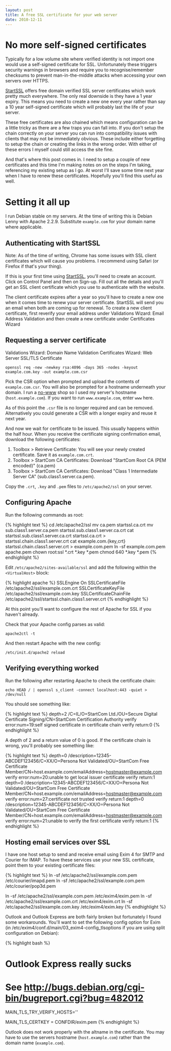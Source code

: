 ```yaml
---
layout: post
title: A free SSL certificate for your web server
date: 2010-12-11
---
```


# No more self-signed certificates

Typically for a low volume site where verified identity is not import one would use a self-signed certificate for SSL. Unfortunately these triggers security warnings in browsers and require you to recognise/remember checksums to prevent man-in-the-middle attacks when accessing your own servers over HTTPS.

[StartSSL][startssl] offers free domain verified SSL server certificates which work pretty much everywhere. The only real downside is they have a 1 year expiry. This means you need to create a new one every year rather than say a 10 year self-signed certificate which will probably last the life of your server.

These free certificates are also chained which means configuration can be a little tricky as there are a few traps you can fall into. If you don't setup the chain correctly on your server you can run into compatibility issues with clients that may not be immediately obvious. These include either forgetting to setup the chain or creating the links in the wrong order. With either of these errors I myself could still access the site fine.

And that's where this post comes in. I need to setup a couple of new certificates and this time I'm making notes on on the steps I'm taking, referencing my existing setup as I go. At worst I'll save some time next year when I have to renew these certificates. Hopefully you'll find this useful as well.

[startssl]: https://startssl.com/

# Setting it all up

I run Debian stable on my servers. At the time of writing this is Debian Lenny with Apache 2.2.9. Substitute `example.com` for your domain name where applicable.

## Authenticating with StartSSL

Note: As of the time of writing, Chrome has some issues with SSL client certificates which will cause you problems. I recommend using Safari (or Firefox if that's your thing).

If this is your first time using [StartSSL][startssl], you'll need to create an account. Click on Control Panel and then on Sign-up. Fill out all the details and you'll get an SSL client certificate which you use to authenticate with the website.

The client certificate expires after a year so you'll have to create a new one when it comes time to renew your server certificate. StartSSL will send you an email when both are coming up for renewal. To create a new client certificate, first reverify your email address under Validations Wizard: Email Address Validation and then create a new certificate under Certificates Wizard

## Requesting a server certificate

Validations Wizard: Domain Name Validation
Certificates Wizard: Web Server SSL/TLS Certificate

    openssl req -new -newkey rsa:4096 -days 365 -nodes -keyout example.com.key -out example.com.csr

Pick the CSR option when prompted and upload the contents of `example.com.csr`. You will also be prompted for a hostname underneath your domain. I run a [no-www](http://no-www.org/) shop so I used my server's hostname (`host.example.com`). If you want to run `www.example.com`, enter `www` here.

As of this point the `.csr` file is no longer required and can be removed. Alternatively you could generate a CSR with a longer expiry and reuse it next year.

And now we wait for certificate to be issued. This usually happens within the half hour. When you receive the certificate signing confirmation email, download the following certificates:

1. Toolbox > Retrieve Certificate: You will see your newly created certificate. Save it as `example.com.crt`.
2. Toolbox > StartCom CA Certificates: Download "StartCom Root CA (PEM encoded)" (ca.pem)
3. Toolbox > StartCom CA Certificates: Download "Class 1 Intermediate Server CA" (sub.class1.server.ca.pem).

Copy the `.crt`, `.key` and `.pem` files to `/etc/apache2/ssl` on your server.

## Configuring Apache

Run the following commands as root:

{% highlight text %}
cd /etc/apache2/ssl
mv ca.pem startssl.ca.crt
mv sub.class1.server.ca.pem startssl.sub.class1.server.ca.crt
cat startssl.sub.class1.server.ca.crt startssl.ca.crt > startssl.chain.class1.server.crt
cat example.com.{key,crt} startssl.chain.class1.server.crt > example.com.pem
ln -sf example.com.pem apache.pem
chown root:ssl *.crt *.key *.pem
chmod 640 *.key *.pem
{% endhighlight %}

Edit `/etc/apache2/sites-available/ssl` and add the following within the `<VirtualHost>` block:

{% highlight apache %}
SSLEngine On
SSLCertificateFile /etc/apache2/ssl/example.com.crt
SSLCertificateKeyFile /etc/apache2/ssl/example.com.key
SSLCertificateChainFile /etc/apache2/ssl/startssl.chain.class1.server.crt
{% endhighlight %}

At this point you'll want to configure the rest of Apache for SSL if you haven't already.

Check that your Apache config parses as valid:

    apache2ctl -t

And then restart Apache with the new config:

    /etc/init.d/apache2 reload

## Verifying everything worked

Run the following after restarting Apache to check the certificate chain:

    echo HEAD / | openssl s_client -connect localhost:443 -quiet > /dev/null

You should see something like:

{% highlight text %}
depth=2 /C=IL/O=StartCom Ltd./OU=Secure Digital Certificate Signing/CN=StartCom Certification Authority
verify error:num=19:self signed certificate in certificate chain
verify return:0
{% endhighlight %}

A depth of 2 and a return value of 0 is good. If the certificate chain is wrong, you'll probably see something like:

{% highlight text %}
depth=0 /description=12345-ABCDEF123456/C=XX/O=Persona Not Validated/OU=StartCom Free Certificate Member/CN=host.example.com/emailAddress=hostmaster@example.com
verify error:num=20:unable to get local issuer certificate
verify return:1
depth=0 /description=12345-ABCDEF123456/C=XX/O=Persona Not Validated/OU=StartCom Free Certificate Member/CN=host.example.com/emailAddress=hostmaster@example.com
verify error:num=27:certificate not trusted
verify return:1
depth=0 /description=12345-ABCDEF123456/C=XX/O=Persona Not Validated/OU=StartCom Free Certificate Member/CN=host.example.com/emailAddress=hostmaster@example.com
verify error:num=21:unable to verify the first certificate
verify return:1
{% endhighlight %}

## Hosting email services over SSL

I have one host setup to send and receive email using Exim 4 for SMTP and Courier for IMAP. To have these services use your new SSL certificate, point them to your existing certificate files:

{% highlight text %}
ln -sf /etc/apache2/ssl/example.com.pem /etc/courier/imapd.pem
ln -sf /etc/apache2/ssl/example.com.pem /etc/courier/pop3d.pem

ln -sf /etc/apache2/ssl/example.com.pem /etc/exim4/exim.pem
ln -sf /etc/apache2/ssl/example.com.crt /etc/exim4/exim.crt
ln -sf /etc/apache2/ssl/example.com.key /etc/exim4/exim.key
{% endhighlight %}

Outlook and Outlook Express are both fairly broken but fortunately I found some workarounds. You'll want to set the following config option for Exim (in /etc/exim4/conf.d/main/03_exim4-config_tlsoptions if you are using split configuration on Debian):

{% highlight bash %}
# Outlook Express really sucks
# See <http://bugs.debian.org/cgi-bin/bugreport.cgi?bug=482012>
MAIN_TLS_TRY_VERIFY_HOSTS=''

MAIN_TLS_CERTKEY = CONFDIR/exim.pem
{% endhighlight %}

Outlook does not work properly with the altname in the certificate. You may have to use the servers hostname (`host.example.com`) rather than the domain name (`example.com`).
